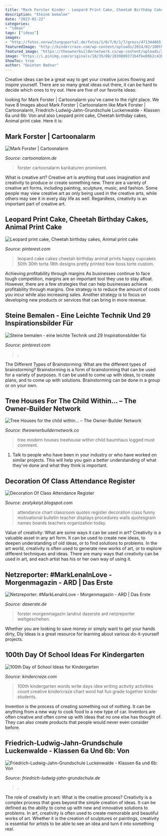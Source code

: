 ```yaml
---
title: "Mark Forster Kinder - Leopard Print Cake, Cheetah Birthday Cakes, Animal Print Cake"
description: "Steine bemalen"
date: "2023-01-22"
categories:
- "ideas"
tags: ["ideas"]
images:
- "http://fotos.verwaltungsportal.de/fotos/1/0/7/0/1/7/gross/471344865.png"
featuredImage: "http://kindercraze.com/wp-content/uploads/2014/02/100th-day9.jpg"
featured_image: "https://theownerbuildernetwork.co/wp-content/uploads/2013/02/Modern-Tree-House.jpg"
image: "https://i.pinimg.com/originals/18/39/00/1839009371b4fbe08b2c43b2653085ab.jpg"
ShowToc: true
author: "Quinten Bednar"
---
```



Creative ideas can be a great way to get your creative juices flowing and inspire yourself. There are so many great ideas out there, it can be hard to decide which ones to try out. Here are five of our favorite ideas: 

	

		
looking for Mark Forster | Cartoonalarm you've came to the right place. We have 8 Images about Mark Forster | Cartoonalarm like Mark Forster | Cartoonalarm, Friedrich-Ludwig-Jahn-Grundschule Luckenwalde - Klassen 6a und 6b: Von and also Leopard print cake, Cheetah birthday cakes, Animal print cake. Here it is:
		
    
## Mark Forster | Cartoonalarm

<img loading=lazy src="http://cartoonalarm.de/wp-content/uploads/2020/09/463_Mark_F.jpg" onerror="this.onerror=null;this.src='https://tse3.mm.bing.net/th?id=OIP.VUnL8ml9L7qwjJBLF5V6DAAAAA&amp;pid=15.1';" alt="Mark Forster | Cartoonalarm">

_Source: cartoonalarm.de_

>forster cartoonalarm karikaturen prominent. 

	

What is creative art?
Creative art is anything that uses imagination and creativity to produce or create something new. There are a variety of creative art forms, including painting, sculpture, music, and fashion. Some people may view creative art as only being used in the creative arts, while others may see it in every day life as well. Regardless, creativity is an important part of creative art.

    
## Leopard Print Cake, Cheetah Birthday Cakes, Animal Print Cake

<img loading=lazy src="https://i.pinimg.com/originals/18/39/00/1839009371b4fbe08b2c43b2653085ab.jpg" onerror="this.onerror=null;this.src='https://tse4.mm.bing.net/th?id=OIP.2WkLc1hwdoFQJKgeJBxFlAHaJ4&amp;pid=15.1';" alt="Leopard print cake, Cheetah birthday cakes, Animal print cake">

_Source: pinterest.com_

>leopard cake cakes cheetah birthday animal prints happy cupcakes 50th 30th torta 18th designs pretty printed bow boss torte custom. 

	

Achieving profitability through margins
As businesses continue to face tough competition, margins are an important tool they use to stay afloat. However, there are a few strategies that can help businesses achieve profitability through margins. One strategy is to reduce the amount of costs you incur while also increasing sales. Another strategy is to focus on developing new products or services that can bring in more revenue.

    
## Steine Bemalen - Eine Leichte Technik Und 29 Inspirationsbilder Für

<img loading=lazy src="https://i.pinimg.com/736x/99/51/8b/99518bd2fd83bda7076d6d94d7d1543f.jpg" onerror="this.onerror=null;this.src='https://tse4.mm.bing.net/th?id=OIP.j-Q6VNymQImpB0gHKNYMPQHaKT&amp;pid=15.1';" alt="Steine bemalen - eine leichte Technik und 29 Inspirationsbilder für">

_Source: pinterest.com_

>. 

	

The Different Types of Brainstorming: What are the different types of brainstorming?
Brainstorming is a form of brainstorming that can be used for a variety of purposes. It can be used to come up with ideas, to create plans, and to come up with solutions. Brainstorming can be done in a group or on your own.

    
## Tree Houses For The Child Within… – The Owner-Builder Network

<img loading=lazy src="https://theownerbuildernetwork.co/wp-content/uploads/2013/02/Modern-Tree-House.jpg" onerror="this.onerror=null;this.src='https://tse1.mm.bing.net/th?id=OIP.42qLOtwcdFO-iFC0iO8AzQHaLM&amp;pid=15.1';" alt="Tree Houses for the child within… – The Owner-Builder Network">

_Source: theownerbuildernetwork.co_

>tree modern houses treehouse within child baumhaus logged must comment. 

	

1. Talk to people who have been in your industry or who have worked on similar projects. This will help you gain a better understanding of what they've done and what they think is important.

    
## Decoration Of Class Attendance Register

<img loading=lazy src="https://lh5.googleusercontent.com/proxy/8hD-wh-LYJxEi_Jc8__9EWqMMxw2VhWEYI1tFNoLXfW6YdinfWqJoSTMGiXOn-qfUEWZi29uQAjHrZMfLsihkJ7PNETlX7eVI4yuorB3hkkcXwJCcy7mDyA=s0-d" onerror="this.onerror=null;this.src='https://tse3.mm.bing.net/th?id=OIP.9eJl6ZSkmPa_ChRRV2ZV_wAAAA&amp;pid=15.1';" alt="Decoration Of Class Attendance Register">

_Source: zestykeiyt.blogspot.com_

>attendance chart classroom quotes register decoration class funny motivational bulletin teacher displays procedures walls quotesgram names boards teachers organization today. 

	

Value of creativity: What are some ways it can be used in art?
Creativity is a valuable asset in any art form. It can be used to create new ideas, to deepen understanding of old ideas, or to find solutions to problems. In the art world, creativity is often used to generate new works of art, or to explore different techniques and ideas. There are many ways that creativity can be used in art, and each artist has his or her own way of using it.

    
## Netzreporter: #MarkLenaInLove - Morgenmagazin - ARD | Das Erste

<img loading=lazy src="https://www.daserste.de/information/politik-weltgeschehen/morgenmagazin/berichte-und-interviews/NR_Mark_Lena-100~_v-varl_be657e.jpg" onerror="this.onerror=null;this.src='https://tse4.mm.bing.net/th?id=OIP.ku6YptCnBR24r--B0vxjNgHaEK&amp;pid=15.1';" alt="Netzreporter: #MarkLenaInLove - Morgenmagazin - ARD | Das Erste">

_Source: daserste.de_

>forster morgenmagazin landrut daserste ard netzreporter weltgeschehen. 

	

Whether you are looking to save money or simply want to get your hands dirty, Diy Ideas is a great resource for learning about various do-it-yourself projects.

    
## 100th Day Of School Ideas For Kindergarten

<img loading=lazy src="http://kindercraze.com/wp-content/uploads/2014/02/100th-day9.jpg" onerror="this.onerror=null;this.src='https://tse4.mm.bing.net/th?id=OIP.V9OJvBBk9LoJmKC0bap6ywHaKu&amp;pid=15.1';" alt="100th Day of School Ideas for Kindergarten">

_Source: kindercraze.com_

>100th kindergarten words write days idea writing activity activities count creative kindercraze chart word hat fun grade together kinder students. 

	

Invention is the process of creating something out of nothing. It can be anything from a new way to cook food to a new type of car. Inventors are often creative and often come up with ideas that no one else has thought of. They can also create products that people would never even consider before.

    
## Friedrich-Ludwig-Jahn-Grundschule Luckenwalde - Klassen 6a Und 6b: Von

<img loading=lazy src="http://fotos.verwaltungsportal.de/fotos/1/0/7/0/1/7/gross/471344865.png" onerror="this.onerror=null;this.src='https://tse4.mm.bing.net/th?id=OIP.HshcJIvZvahqkx7waFtxhAHaFN&amp;pid=15.1';" alt="Friedrich-Ludwig-Jahn-Grundschule Luckenwalde - Klassen 6a und 6b: Von">

_Source: friedrich-ludwig-jahn-grundschule.de_

>. 

	

The role of creativity in art: What is the creative process?
Creativity is a complex process that goes beyond the simple creation of ideas. It can be defined as the ability to come up with new and innovative solutions to problems. In art, creativity is often used to create memorable and beautiful works of art. Whether it is the creation of sculptures or paintings, creativity is essential for artists to be able to see an idea and turn it into something real.

